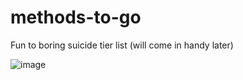 # methods-to-go
Fun to boring suicide tier list (will come in handy later)

![image](https://user-images.githubusercontent.com/71426002/213905775-f59aa58f-c862-4533-a419-b5603bc3938c.png)
